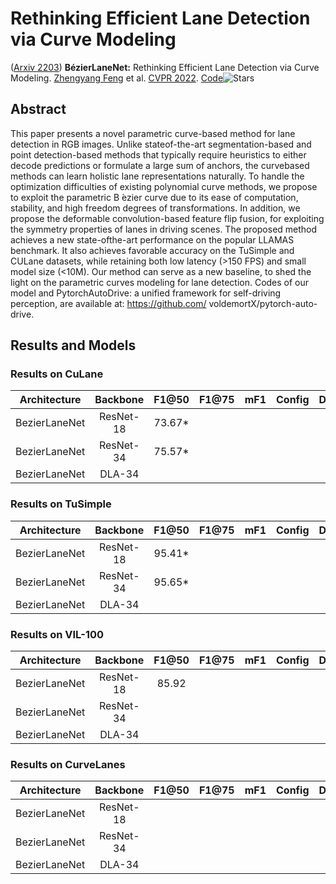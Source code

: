 # Rethinking Efficient Lane Detection via Curve Modeling

([Arxiv 2203](https://arxiv.org/abs/2203.02431)) **BézierLaneNet:** Rethinking Efficient Lane Detection via Curve Modeling. [Zhengyang Feng](https://dblp.uni-trier.de/pid/263/3128.html) et al. [CVPR 2022](https://doi.org/10.1109/CVPR52688.2022.01655). [Code](https://github.com/voldemortX/pytorch-auto-drive)![Stars](https://img.shields.io/github/stars/voldemortX/pytorch-auto-drive)

## Abstract

This paper presents a novel parametric curve-based method for lane detection in RGB images. Unlike stateof-the-art segmentation-based and point detection-based methods that typically require heuristics to either decode predictions or formulate a large sum of anchors, the curvebased methods can learn holistic lane representations naturally. To handle the optimization difficulties of existing polynomial curve methods, we propose to exploit the parametric B ́ezier curve due to its ease of computation, stability, and high freedom degrees of transformations. In addition, we propose the deformable convolution-based feature flip fusion, for exploiting the symmetry properties of lanes in driving scenes. The proposed method achieves a new state-ofthe-art performance on the popular LLAMAS benchmark. It also achieves favorable accuracy on the TuSimple and CULane datasets, while retaining both low latency (>150 FPS) and small model size (<10M). Our method can serve as a new baseline, to shed the light on the parametric curves modeling for lane detection. Codes of our model and PytorchAutoDrive: a unified framework for self-driving perception, are available at: https://github.com/ voldemortX/pytorch-auto-drive.

## Results and Models

### Results on CuLane

| Architecture | Backbone | F1@50 | F1@75 | mF1 | Config | Download |
| :-----------: | :-------: | :----: | ----- | --- | ------ | -------- |
| BezierLaneNet | ResNet-18 | 73.67* |       |     |        |          |
| BezierLaneNet | ResNet-34 | 75.57* |       |     |        |          |
| BezierLaneNet |  DLA-34  |        |       |     |        |          |

### Results on TuSimple

| Architecture | Backbone | F1@50 | F1@75 | mF1 | Config | Download |
| :-----------: | :-------: | :----: | ----- | --- | ------ | -------- |
| BezierLaneNet | ResNet-18 | 95.41* |       |     |        |          |
| BezierLaneNet | ResNet-34 | 95.65* |       |     |        |          |
| BezierLaneNet |  DLA-34  |        |       |     |        |          |

### Results on VIL-100

| Architecture | Backbone | F1@50 | F1@75 | mF1 | Config | Download |
| :-----------: | :-------: | :---: | ----- | --- | ------ | :------: |
| BezierLaneNet | ResNet-18 | 85.92 |       |     |        |          |
| BezierLaneNet | ResNet-34 |      |       |     |        |          |
| BezierLaneNet |  DLA-34  |      |       |     |        |          |

### Results on CurveLanes

| Architecture | Backbone | F1@50 | F1@75 | mF1 | Config | Download |
| :-----------: | :-------: | ----- | ----- | --- | ------ | -------- |
| BezierLaneNet | ResNet-18 |       |       |     |        |          |
| BezierLaneNet | ResNet-34 |       |       |     |        |          |
| BezierLaneNet |  DLA-34  |       |       |     |        |          |
